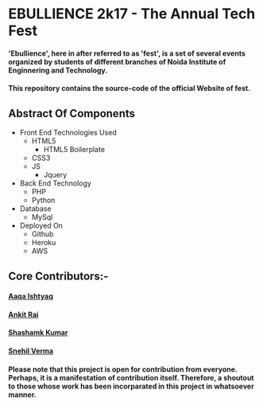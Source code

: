 # EBULLIENCE 2k17 - The Annual Tech Fest

#### 'Ebullience', here in after referred to as 'fest', is a set of several events organized by students of different branches of Noida Institute of Enginnering and Technology. 

#### This repository contains the source-code of the official Website of fest.

##  Abstract Of Components

* Front End Technologies Used
    * HTML5
        * HTML5 Boilerplate
    * CSS3
    * JS
        * Jquery
* Back End Technology
    * PHP
    * Python
* Database
    * MySql
* Deployed On
    * Github
    * Heroku
    * AWS

## Core Contributors:-

#### [Aaqa Ishtyaq](https://github.com/aaqaishtyaq)

#### [Ankit Rai](https://github.com/ankitrai96)

#### [Shashamk Kumar](https://github.com/realslimshanky)

#### [Snehil Verma](https://github.com/vsnehil)

#### Please note that this project is open for contribution from everyone. Perhaps, it is a manifestation of contribution itself. Therefore, a shoutout to those whose work has been incorparated in this project in whatsoever manner.
